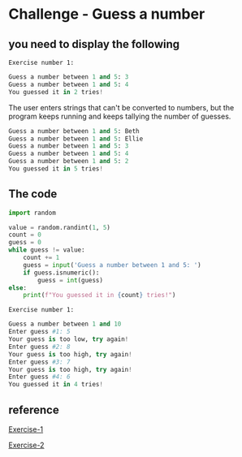 # Challenge - Guess a number

## you need to display the following

`Exercise number 1:`

```python
Guess a number between 1 and 5: 3
Guess a number between 1 and 5: 4
You guessed it in 2 tries!
```

The user enters strings that can't be converted to numbers, but the program keeps running and keeps tallying the number of guesses.

```python
Guess a number between 1 and 5: Beth
Guess a number between 1 and 5: Ellie
Guess a number between 1 and 5: 3
Guess a number between 1 and 5: 4
Guess a number between 1 and 5: 2
You guessed it in 5 tries!
```

## The code

```python
import random

value = random.randint(1, 5)
count = 0
guess = 0
while guess != value:
    count += 1
    guess = input('Guess a number between 1 and 5: ')
    if guess.isnumeric():
        guess = int(guess)
else:
    print(f"You guessed it in {count} tries!")
```

`Exercise number 1:`

```python
Guess a number between 1 and 10
Enter guess #1: 5
Your guess is too low, try again!
Enter guess #2: 8
Your guess is too high, try again!
Enter guess #3: 7
Your guess is too high, try again!
Enter guess #4: 6
You guessed it in 4 tries!
```

## reference

[Exercise-1](https://docs.microsoft.com/en-us/learn/modules/python-while/4-challenge)

[Exercise-2](https://docs.microsoft.com/en-us/learn/modules/python-while/6-challenge-2)
